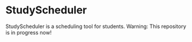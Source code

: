 # StudyScheduler
StudyScheduler is a scheduling tool for students.
Warning: This repository is in progress now!
